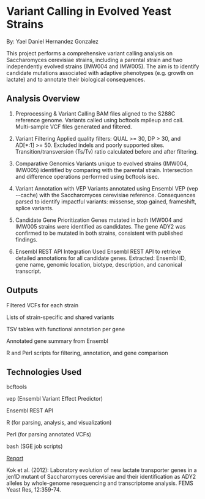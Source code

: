 # Variant Calling in Evolved Yeast Strains
By: Yael Daniel Hernandez Gonzalez

This project performs a comprehensive variant calling analysis on Saccharomyces cerevisiae strains, including a parental strain and two independently evolved strains (IMW004 and IMW005). The aim is to identify candidate mutations associated with adaptive phenotypes (e.g. growth on lactate) and to annotate their biological consequences.

## Analysis Overview
1. Preprocessing & Variant Calling
   BAM files aligned to the S288C reference genome.
   Variants called using bcftools mpileup and call.
   Multi-sample VCF files generated and filtered.

2. Variant Filtering
   Applied quality filters: QUAL >= 30, DP > 30, and AD[*:1] >= 50.
   Excluded indels and poorly supported sites.
   Transition/transversion (Ts/Tv) ratio calculated before and after filtering.

3. Comparative Genomics
   Variants unique to evolved strains (IMW004, IMW005) identified by comparing with the parental strain.
   Intersection and difference operations performed using bcftools isec.

4. Variant Annotation with VEP
   Variants annotated using Ensembl VEP (vep --cache) with the Saccharomyces cerevisiae reference.
   Consequences parsed to identify impactful variants: missense, stop gained, frameshift, splice variants.

5. Candidate Gene Prioritization
   Genes mutated in both IMW004 and IMW005 strains were identified as candidates.
   The gene ADY2 was confirmed to be mutated in both strains, consistent with published findings.

6. Ensembl REST API Integration
   Used Ensembl REST API to retrieve detailed annotations for all candidate genes.
   Extracted: Ensembl ID, gene name, genomic location, biotype, description, and canonical transcript.

## Outputs
Filtered VCFs for each strain

Lists of strain-specific and shared variants

TSV tables with functional annotation per gene

Annotated gene summary from Ensembl

R and Perl scripts for filtering, annotation, and gene comparison

## Technologies Used

bcftools

vep (Ensembl Variant Effect Predictor)

Ensembl REST API

R (for parsing, analysis, and visualization)

Perl (for parsing annotated VCFs)

bash (SGE job scripts)

[Report]()

Kok et al. (2012): Laboratory evolution of new lactate transporter genes in a jen1D mutant of Saccharomyces cerevisiae and their identification as ADY2 alleles by whole-genome resequencing and transcriptome analysis. FEMS Yeast Res, 12:359-74.


